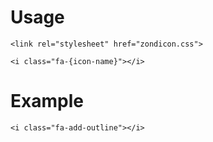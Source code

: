 # Usage

`<link rel="stylesheet" href="zondicon.css">`

`<i class="fa-{icon-name}"></i>`

# Example 

`<i class="fa-add-outline"></i>`
